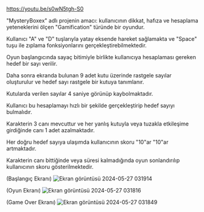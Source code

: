 https://youtu.be/s0wN5tgh-S0

"MysteryBoxex" adlı projenin amacı: kullanıcının dikkat, hafıza ve hesaplama yeteneklerini ölçen "Gamification" türünde bir oyundur.

Kullanıcı "A" ve "D" tuşlarıyla yatay eksende hareket sağlamakta ve "Space" tuşu ile zıplama fonksiyonlarını gerçekleştirebilmektedir.

Oyun başlangıcında sayaç bitimiyle birlikte kullanıcıya hesaplaması gereken hedef bir sayı verilir.

Daha sonra ekranda bulunan 9 adet kutu üzerinde rastgele sayılar oluşturulur ve hedef sayı rastgele bir kutuya tanımlanır.

Kutularda verilen sayılar 4 saniye görünüp kaybolmaktadır. 

Kullanıcı bu hesaplamayı hızlı bir şekilde gerçekleştirip hedef sayıyı bulmalıdır.

Karakterin 3 canı mevcuttur ve her yanlış kutuyla veya tuzakla etkileşime girdiğinde canı 1 adet azalmaktadır.

Her doğru hedef sayıya ulaşımda kullanıcının skoru "10"ar "10"ar artmaktadır.

Karakterin canı bittiğinde veya süresi kalmadığında oyun sonlandırılıp kullanıcının skoru gösterilmektedir.




(Başlangıç Ekranı)
![Ekran görüntüsü 2024-05-27 031914](https://github.com/muratozkol/Gamification/assets/72967829/77d3b745-d0e1-4414-aff4-cbd850b7fdd4)


(Oyun Ekranı)
![Ekran görüntüsü 2024-05-27 031816](https://github.com/muratozkol/Gamification/assets/72967829/86ff0e39-07ca-4110-a5c3-40a5f2359695)

(Game Over Ekranı)
![Ekran görüntüsü 2024-05-27 031849](https://github.com/muratozkol/Gamification/assets/72967829/bddfbbe3-5ae7-4ef7-8032-028a8ccceacc)


